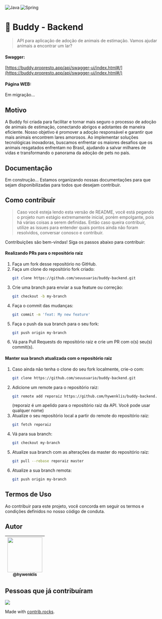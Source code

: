 ![Java](https://img.shields.io/badge/java-%23ED8B00.svg?style=for-the-badge&logo=openjdk&logoColor=white) ![Spring](https://img.shields.io/badge/spring-%236DB33F.svg?style=for-the-badge&logo=spring&logoColor=white)

# 🐾 Buddy - Backend

> API para aplicação de adoção de animais de estimação. Vamos ajudar animais a encontrar um lar?

#### Swagger:

[https://buddy.propresto.app/api/swagger-ui/index.html#/](https://buddy.propresto.app/api/swagger-ui/index.html#/)

#### Página WEB:
Em migração...

## Motivo

A Buddy foi criada para facilitar e tornar mais seguro o processo de adoção de animais de estimação, conectando abrigos e adotantes de maneira eficiente. Nosso objetivo é promover a adoção responsável e garantir que mais animais encontrem lares amorosos. Ao implementar soluções tecnológicas inovadoras, buscamos enfrentar os maiores desafios que os animais resgatados enfrentam no Brasil, ajudando a salvar milhares de vidas e transformando o panorama da adoção de pets no país.

## Documentação

Em construção... Estamos organizando nossas documentações para que sejam disponibilizadas para todos que desejam contribuir.

## Como contribuir

> Caso você esteja lendo esta versão de README, você está pegando o projeto num estágio extremamente inicial, porém empolgante, pois há várias coisas a serem definidas. Então caso queira contribuir, utilize as issues para entender quais pontos ainda não foram resolvidos, conversar conosco e contribuir.

Contribuições são bem-vindas! Siga os passos abaixo para contribuir:

#### Realizando PRs para o repositório raiz

1. Faça um fork desse repositório no GitHub.
2. Faça um clone do repositório fork criado:
    ```sh
    git clone https://github.com/seuusuario/buddy-backend.git
    ```
3. Crie uma branch para enviar a sua feature ou correção:
    ```sh
    git checkout -b my-branch
    ```
4. Faça o commit das mudanças:
    ```sh
    git commit -m 'feat: My new feature'
    ```
5. Faça o push da sua branch para o seu fork:
    ```sh
    git push origin my-branch
    ```
6. Vá para Pull Requests do repositório raiz e crie um PR com o(s) seu(s) commit(s).

#### Manter sua branch atualizada com o repositório raiz

1. Caso ainda não tenha o clone do seu fork localmente, crie-o com:
    ```sh
    git clone https://github.com/seuusuario/buddy-backend.git
    ```
2. Adicione um remote para o repositório raiz:
    ```sh
    git remote add reporaiz https://github.com/hywenklis/buddy-backend.git
    ```
   (reporaiz é um apelido para o repositório raiz da API. Você pode usar qualquer nome)
3. Atualize o seu repositório local a partir do remote do repositório raiz:
    ```sh
    git fetch reporaiz
    ```
4. Vá para sua branch:
    ```sh
    git checkout my-branch
    ```
5. Atualize sua branch com as alterações da master do repositório raiz:
    ```sh
    git pull --rebase reporaiz master
    ```
6. Atualize a sua branch remota:
    ```sh
    git push origin my-branch
    ```

## Termos de Uso

Ao contribuir para este projeto, você concorda em seguir os termos e condições definidos no nosso código de conduta.

## Autor

| [<img src="https://github.com/hywenklis.png?size=115" width=115><br><sub>@hywenklis</sub>](https://github.com/hywenklis) |
|:------------------------------------------------------------------------------------------------------------------------:|

## Pessoas que já contribuíram
<a href="https://github.com/hywenklis/buddy-backend/graphs/contributors">
  <img src="https://contrib.rocks/image?repo=hywenklis/buddy-backend" />
</a>

Made with [contrib.rocks](https://contrib.rocks).
